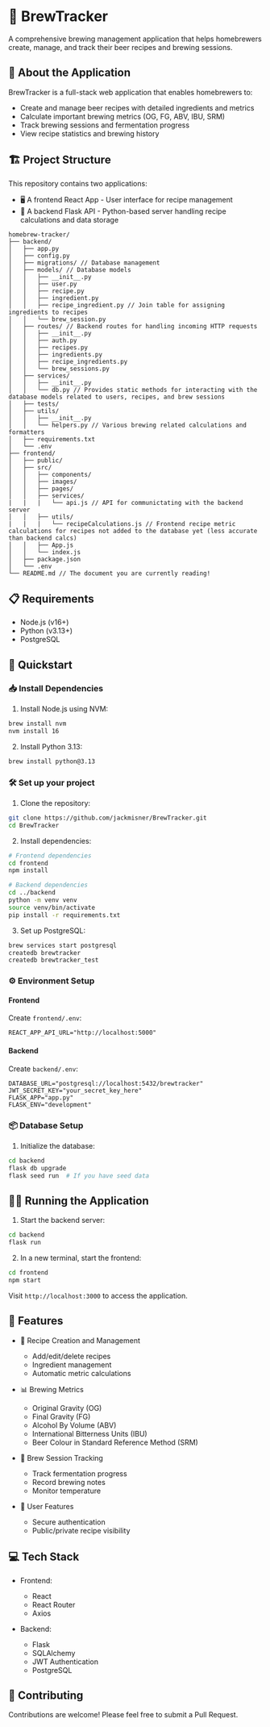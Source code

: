# 🍺 BrewTracker

A comprehensive brewing management application that helps homebrewers create, manage, and track their beer recipes and brewing sessions.

## 🌟 About the Application

BrewTracker is a full-stack web application that enables homebrewers to:
- Create and manage beer recipes with detailed ingredients and metrics
- Calculate important brewing metrics (OG, FG, ABV, IBU, SRM)
- Track brewing sessions and fermentation progress
- View recipe statistics and brewing history

## 🏗️ Project Structure

This repository contains two applications:

- 🖥️ A frontend React App - User interface for recipe management
- 🔌 A backend Flask API - Python-based server handling recipe calculations and data storage

```
homebrew-tracker/
├── backend/
│   ├── app.py
│   ├── config.py
│   ├── migrations/ // Database management
│   ├── models/ // Database models
│   │   ├── __init__.py
│   │   ├── user.py
│   │   ├── recipe.py
│   │   ├── ingredient.py
│   │   ├── recipe_ingredient.py // Join table for assigning ingredients to recipes
│   │   └── brew_session.py
│   ├── routes/ // Backend routes for handling incoming HTTP requests
│   │   ├── __init__.py
│   │   ├── auth.py
│   │   ├── recipes.py
│   │   ├── ingredients.py
│   │   ├── recipe_ingredients.py
│   │   └── brew_sessions.py
│   ├── services/
│   │   ├── __init__.py
│   │   └── db.py // Provides static methods for interacting with the database models related to users, recipes, and brew sessions
│   ├── tests/
│   ├── utils/
│   │   ├── __init__.py
│   │   └── helpers.py // Various brewing related calculations and formatters
│   ├── requirements.txt
│   └── .env
├── frontend/
│   ├── public/
│   ├── src/
│   │   ├── components/ 
│   │   ├── images/
│   │   ├── pages/
│   │   ├── services/
|   |   |   └── api.js // API for communictating with the backend server
│   │   ├── utils/
|   |   |   └── recipeCalculations.js // Frontend recipe metric calculations for recipes not added to the database yet (less accurate than backend calcs)
│   │   ├── App.js
│   │   └── index.js
│   ├── package.json
│   └── .env
└── README.md // The document you are currently reading!
```

## 📋 Requirements

- Node.js (v16+)
- Python (v3.13+)
- PostgreSQL

## 🚀 Quickstart

### 📥 Install Dependencies

1. Install Node.js using NVM:
```bash
brew install nvm
nvm install 16
```
2. Install Python 3.13:
```bash
brew install python@3.13
```
### 🛠️ Set up your project

1. Clone the repository:
```bash
git clone https://github.com/jackmisner/BrewTracker.git
cd BrewTracker
```

2. Install dependencies:
```bash
# Frontend dependencies
cd frontend
npm install

# Backend dependencies
cd ../backend
python -m venv venv
source venv/bin/activate
pip install -r requirements.txt
```

3. Set up PostgreSQL:
```bash
brew services start postgresql
createdb brewtracker
createdb brewtracker_test
```

### ⚙️ Environment Setup

#### Frontend
Create `frontend/.env`:
```plaintext
REACT_APP_API_URL="http://localhost:5000"
```

#### Backend
Create `backend/.env`:
```plaintext
DATABASE_URL="postgresql://localhost:5432/brewtracker"
JWT_SECRET_KEY="your_secret_key_here"
FLASK_APP="app.py"
FLASK_ENV="development"
```

### 📦 Database Setup

1. Initialize the database:
```bash
cd backend
flask db upgrade
flask seed run  # If you have seed data
```

## 🏃‍♂️ Running the Application

1. Start the backend server:
```bash
cd backend
flask run
```

2. In a new terminal, start the frontend:
```bash
cd frontend
npm start
```

Visit `http://localhost:3000` to access the application.

## 🔑 Features

- 📝 Recipe Creation and Management
  - Add/edit/delete recipes
  - Ingredient management
  - Automatic metric calculations
  
- 📊 Brewing Metrics
  - Original Gravity (OG)
  - Final Gravity (FG)
  - Alcohol By Volume (ABV)
  - International Bitterness Units (IBU)
  - Beer Colour in Standard Reference Method (SRM)
  
- 🔄 Brew Session Tracking
  - Track fermentation progress
  - Record brewing notes
  - Monitor temperature

- 👥 User Features
  - Secure authentication
  - Public/private recipe visibility

## 💻 Tech Stack

- Frontend:
  - React
  - React Router
  - Axios

- Backend:
  - Flask
  - SQLAlchemy
  - JWT Authentication
  - PostgreSQL

## 🤝 Contributing

Contributions are welcome! Please feel free to submit a Pull Request.


